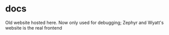 # docs
Old website hosted here. Now only used for debugging; Zephyr and Wyatt's website is the real frontend
